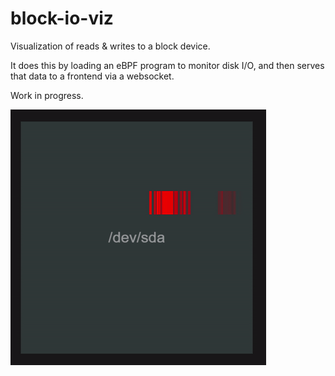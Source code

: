 # block-io-viz

Visualization of reads & writes to a block device.

It does this by loading an eBPF program to monitor disk I/O, and then serves that data to a frontend via a websocket.

Work in progress.

![block-io-viz demo gif](https://raw.githubusercontent.com/nickgarvey/block-io-viz/main/block-io-viz-demo.gif)
